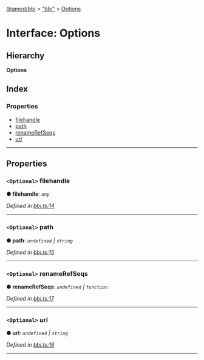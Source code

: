 [@gmod/bbi](../README.md) > ["bbi"](../modules/_bbi_.md) > [Options](../interfaces/_bbi_.options.md)

# Interface: Options

## Hierarchy

**Options**

## Index

### Properties

* [filehandle](_bbi_.options.md#filehandle)
* [path](_bbi_.options.md#path)
* [renameRefSeqs](_bbi_.options.md#renamerefseqs)
* [url](_bbi_.options.md#url)

---

## Properties

<a id="filehandle"></a>

### `<Optional>` filehandle

**● filehandle**: *`any`*

*Defined in [bbi.ts:14](https://github.com/gmod/bbi-js/blob/27f8971/src/bbi.ts#L14)*

___
<a id="path"></a>

### `<Optional>` path

**● path**: *`undefined` \| `string`*

*Defined in [bbi.ts:15](https://github.com/gmod/bbi-js/blob/27f8971/src/bbi.ts#L15)*

___
<a id="renamerefseqs"></a>

### `<Optional>` renameRefSeqs

**● renameRefSeqs**: *`undefined` \| `function`*

*Defined in [bbi.ts:17](https://github.com/gmod/bbi-js/blob/27f8971/src/bbi.ts#L17)*

___
<a id="url"></a>

### `<Optional>` url

**● url**: *`undefined` \| `string`*

*Defined in [bbi.ts:16](https://github.com/gmod/bbi-js/blob/27f8971/src/bbi.ts#L16)*

___

